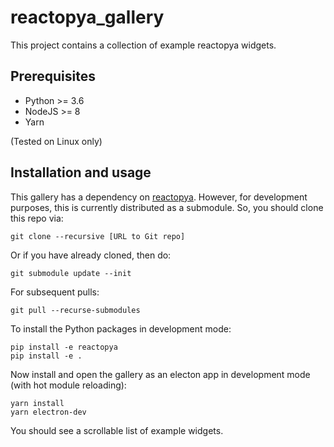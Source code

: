 # reactopya_gallery

This project contains a collection of example reactopya widgets.

## Prerequisites

* Python >= 3.6
* NodeJS >= 8
* Yarn

(Tested on Linux only)

## Installation and usage

This gallery has a dependency on [reactopya](https://github.com/flatironinstitute/reactopya). However, for development purposes, this is currently distributed as a submodule. So, you should clone this repo via:

```
git clone --recursive [URL to Git repo]
```

Or if you have already cloned, then do:

```
git submodule update --init
```

For subsequent pulls:

```
git pull --recurse-submodules
```


To install the Python packages in development mode:

```
pip install -e reactopya
pip install -e .
```

Now install and open the gallery as an electon app in development mode (with hot module reloading):

```
yarn install
yarn electron-dev
```

You should see a scrollable list of example widgets.